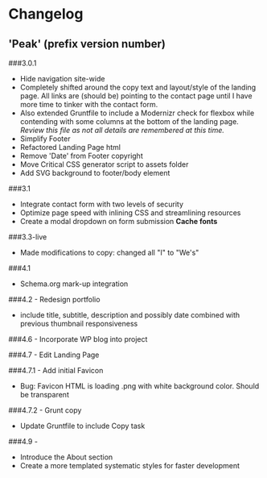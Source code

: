 # Changelog

## 'Peak' (prefix version number)

###3.0.1
- Hide navigation site-wide
- Completely shifted around the copy text and layout/style of the landing page. All links are (should be) pointing to the contact page until I have more time to tinker with the contact form.
-	Also extended Gruntfile to include a Modernizr check for flexbox while contending with some columns at the bottom of the landing page. *Review this file as not all details are remembered at this time.*
- Simplify Footer
- Refactored Landing Page html
- Remove 'Date' from Footer copyright
- Move Critical CSS generator script to assets folder
- Add SVG background to footer/body element

###3.1
- Integrate contact form with two levels of security
- Optimize page speed with inlining CSS and streamlining resources
- Create a modal dropdown on form submission
**Cache fonts**

###3.3-live
- Made modifications to copy: changed all "I" to "We's"

###4.1
- Schema.org mark-up integration

###4.2 - Redesign portfolio
- include title, subtitle, description and possibly date combined with previous thumbnail responsiveness

###4.6 - Incorporate WP blog into project

###4.7 - Edit Landing Page

###4.7.1 - Add initial Favicon
- Bug: Favicon HTML is loading .png with white background color. Should be transparent

###4.7.2 - Grunt copy
- Update Gruntfile to include Copy task

###4.9 -
- Introduce the About section
- Create a more templated systematic styles for faster development

